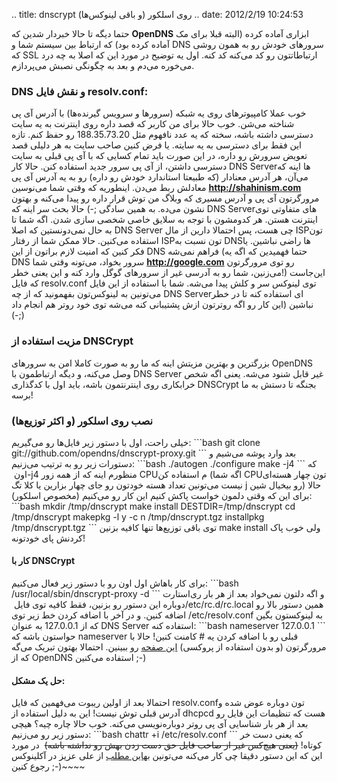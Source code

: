 .. title: dnscrypt روی اسلکور (‌و باقی لینوکس‌ها‌) .. date: 2012/2/19
10:24:53

حتما دیگه تا حالا خبر‌دار شدین که **OpenDNS** ابزاری آماده کرده (‌البته
قبلا برای مک آماده کرده بود‌) که ارتباط بین سیستم شما و DNS سرور‌های
خودش رو به همون روشی که SSL ارتباطاتتون رو کد می‌کنه کد کنه‌. اول یه
توضیح در مورد این که اصلا به چه درد می‌خوره می‌دم و بعد به چگونگی نصبش
می‌پردازم‌.

### DNS و نقش فایل resolv.conf:

خوب عملا کامپیوتر‌های روی یه شبکه (‌سرور‌ها و سرویس گیرنده‌ها‌) با آدرس
آی پی شناخته می‌شن‌. خوب حالا برای من کاربر که قصد داره روی اینترنت به
یه سایت دسترسی داشته باشه‌، سخته که یه عدد نافهوم مثل 188.35.73.20 رو
حفظ کنم‌. تازه این فقط برای دسترسی به یه سایته‌. یا فرض کنین صاحب سایت
به هر دلیلی قصد تعویض سرورش رو داره‌، در این صورت باید تمام کسایی که با
آی پی قبلی به سایت دسترسی داشتن‌، از آی پی سرور جدید استفاده کنن‌. حالا
کار DNS Server‌ها اینه که می‌آن‌، هر آدرس معنادار (‌که طبیعتا استاندارد
خودش رو داره‌) رو به یه آدرس آی پی معادلش ربط می‌دن‌. اینطوریه که وقتی
شما می‌نوسین **http://shahinism.com** مرورگرتون آی پی و آدرس مسیری که
وبلاگ من توش قرار داره رو پیدا می‌کنه و بهتون نشون می‌ده‌. به همین سادگی
;-) حالا بحث سر اینه که DNS Server‌های متفاوتی توی اینترنت هستن‌. هر
کدومشون با توجه به سلایق خاصی شخصی سازی شدن‌. اگه شما تا به حال
نمی‌دونستین که اصلا DNS Server چی هست‌، پس احتمالا دارین از مال ISP‌تون
استفاده می‌کنین‌. حالا ممکن شما از رفتار ISP‌تون نسبت به DNS‌ها راضی
نباشین‌. یا فکر کنین که امنیت لازم براتون از این DNS فراهم نمی‌شه (‌حتما
فهمیدین که اگه یه DNS سرور بخواد‌، می‌تونه وقتی شما
**http://google.com** رو توی مرورگرتون می‌زنین‌، شما رو به آدرسی غیر از
سرور‌های گوگل وارد کنه و این یعنی خطر‌!) این‌جاست که فایل resolv.conf
توی لینوکس سر و کلش پیدا می‌شه‌. شما با استفاده از این فایل می‌تونین به
لینوکس‌تون بفهمونید که از چه DNS Server‌ای استفاده کنه تا در خطر نباشین‌
(‌این کار رو اگه روترتون ازش پشتیبانی کنه می‌شه توی خود روتر هم انجام
داد ;-))

### مزیت استفاده از DNSCrypt

بزرگترین و بهترین مزیتش اینه که ما رو به صورت کاملا امن به سرور‌های
OpenDNS وصل می‌کنه‌، و دیگه ارتباطمون با DNS Server غیر قابل شنود
می‌شه‌. یعنی اگه شخص خرابکاری روی اینترنتمون باشه‌، باید اول با کدگذاری
DNSCrypt بجنگه تا دستش به ما برسه‌!

### نصب روی اسلکور (‌و اکثر توزیع‌ها‌)

خیلی راحت‌، اول با دستور زیر فایل‌ها رو می‌گیریم‌: \`\`\`bash git clone
git://github.com/opendns/dnscrypt-proxy.git \`\`\` بعد وارد پوشه می‌شیم
و دستورات زیر رو به ترتیب می‌زنیم‌: \`\`\`bash ./autogen ./configure
make -j4 \`\`\` که اون ‏‎-j4 منظورم اینه که از همه زور CPUم استفاده کن
(‌اگه شما CPUتون چهار هسته‌ای نیست می‌تونین تعداد هسته خودتون رو جای
چهار بزارین یا کلا تگ j رو بیخیال شین) حالا برای این که وقتی دلمون خواست
پاکش کنیم این کار رو می‌کنیم‌ (مخصوص اسلکور): \`\`\`bash mkdir
/tmp/dnscrypt make install DESTDIR=/tmp/dnscrypt cd /tmp/dnscrypt
makepkg -l y -c n /tmp/dnscrypt.tgz installpkg /tmp/dnscrypt.tgz \`\`\`
توی باقی توزیع‌ها تنها کافیه بزنین make install ولی خوب پاک کردنش پای
خودتونه!

#### کار با DNSCrypt

برای کار باهاش اول اون رو با دستور زیر فعال می‌کنیم‌: \`\`\`bash
/usr/local/sbin/dnscrypt-proxy -d \`\`\` و اگه دلتون نمی‌خواد بعد از هر
بار ری‌استارت دوباره این دستور رو بزنین‌، فقط کافیه توی فایل
‏‎/etc/rc.d/rc.local همین دستور بالا رو اضافه کنین‌. و در آخر با اضافه
کردن خط زیر توی ‎/etc/resolv.conf به لینوکستون بگین که از 127.0.0.1 به
عنوان DNS Server استفاده کنه‌: \`\`\`bash nameserver 127.0.0.1 \`\`\`
حواستون باشه که nameserver قبلی رو با اضافه کردن یه \# کامنت کنین‌! حالا
با مرورگرتون (‌و بدون استفاده از پروکسی‌) [این
صفحه](http://www.opendns.com/welcome/ "Are you using OpenDNS?") رو
ببینین‌. احتمالا بهتون تبریک می‌گه که از OpenDNS استفاده می‌کنین ;-)

#### حل یک مشکل:

احتمالا بعد از اولین ریبوت می‌فهمین که فایل resolv.conf‌تون دوباره عوض
شده و آدرس قبلی توش نیست‌! این به دلیل استفاده از dhcpcd هست که تنظیمات
این فایل رو بعد از هر بار شناسایی آی پی روتر دوباره‌نویسی می‌کنه‌. خوب
حالا چاره چیه‌؟ هیچی دستور زیر رو می‌زنیم: \`\`\`bash chattr +i
/etc/resolv.conf \`\`\` که یعنی دست خر کوتاه‌! ~~(‌یعنی هیچ‌کس غیر از
صاحب فایل حق دست زدن بهش رو نداشته باشه‌)~~  در مورد این که این دستور
دقیقا چی کار می‌کنه می‌تونین به[این
مطلب](http://weblog.aqlinux.ir/?p=204 "مجوزهای دسترسی فایل سیستم‌های ext در لینوکس")
از علی عزیز در آکلینوکس رجوع کنین ;-)~~~~
